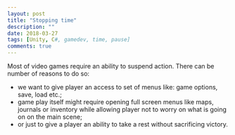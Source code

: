 ```yaml
---
layout: post
title: "Stopping time"
description: ""
date: 2018-03-27
tags: [Unity, C#, gamedev, time, pause]
comments: true
---
```


Most of video games require an ability to suspend action. There can be number of reasons to do so:
* we want to give player an access to set of menus like: game options, save, load etc.;
* game play itself might require opening full screen menus like maps, journals or inventory while allowing player not to worry on what is going on on the main scene;
* or just to give a player an ability to take a rest without sacrificing victory.